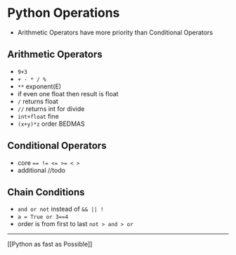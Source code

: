 # Python Operations

- Arithmetic Operators have more priority than Conditional
  Operators

## Arithmetic Operators

- `9+3`
- `+ - * / %`
- `**` exponent(E)
- if even one float then result is float
- `/` returns float
- `//` returns int for divide
- `int+float` fine
- `(x+y)*z` order BEDMAS

## Conditional Operators

- core `== != <= >= < >`
- additional //todo

## Chain Conditions

- `and or not` instead of `&& || !`
- `a = True or 3==4`
- order is from first to last `not > and > or`

---

[[Python as fast as Possible]]
